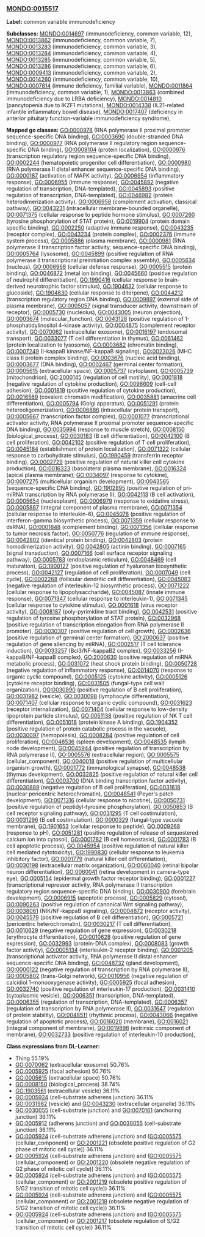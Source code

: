 
### [MONDO:0015517](http://purl.obolibrary.org/obo/MONDO_0015517)
**Label:** common variable immunodeficiency

**Subclasses:** [MONDO:0014697](http://purl.obolibrary.org/obo/MONDO_0014697) (immunodeficiency, common variable, 12), [MONDO:0013862](http://purl.obolibrary.org/obo/MONDO_0013862) (immunodeficiency, common variable, 7), [MONDO:0013283](http://purl.obolibrary.org/obo/MONDO_0013283) (immunodeficiency, common variable, 3), [MONDO:0013284](http://purl.obolibrary.org/obo/MONDO_0013284) (immunodeficiency, common variable, 4), [MONDO:0013285](http://purl.obolibrary.org/obo/MONDO_0013285) (immunodeficiency, common variable, 5), [MONDO:0013286](http://purl.obolibrary.org/obo/MONDO_0013286) (immunodeficiency, common variable, 6), [MONDO:0009413](http://purl.obolibrary.org/obo/MONDO_0009413) (immunodeficiency, common variable, 2), [MONDO:0014260](http://purl.obolibrary.org/obo/MONDO_0014260) (immunodeficiency, common variable, 10), [MONDO:0007814](http://purl.obolibrary.org/obo/MONDO_0007814) (immune deficiency, familial variable), [MONDO:0011864](http://purl.obolibrary.org/obo/MONDO_0011864) (immunodeficiency, common variable, 1), [MONDO:0013863](http://purl.obolibrary.org/obo/MONDO_0013863) (combined immunodeficiency due to LRBA deficiency), [MONDO:0014810](http://purl.obolibrary.org/obo/MONDO_0014810) (pancytopenia due to IKZF1 mutations), [MONDO:0014338](http://purl.obolibrary.org/obo/MONDO_0014338) (IL21-related infantile inflammatory bowel disease), [MONDO:0017407](http://purl.obolibrary.org/obo/MONDO_0017407) (deficiency in anterior pituitary function-variable immunodeficiency syndrome), 

**Mapped go classes:** [GO:0000978](http://purl.obolibrary.org/obo/GO_0000978) (RNA polymerase II proximal promoter sequence-specific DNA binding), [GO:0003690](http://purl.obolibrary.org/obo/GO_0003690) (double-stranded DNA binding), [GO:0000977](http://purl.obolibrary.org/obo/GO_0000977) (RNA polymerase II regulatory region sequence-specific DNA binding), [GO:0008104](http://purl.obolibrary.org/obo/GO_0008104) (protein localization), [GO:0000976](http://purl.obolibrary.org/obo/GO_0000976) (transcription regulatory region sequence-specific DNA binding), [GO:0002244](http://purl.obolibrary.org/obo/GO_0002244) (hematopoietic progenitor cell differentiation), [GO:0000980](http://purl.obolibrary.org/obo/GO_0000980) (RNA polymerase II distal enhancer sequence-specific DNA binding), [GO:0000187](http://purl.obolibrary.org/obo/GO_0000187) (activation of MAPK activity), [GO:0006954](http://purl.obolibrary.org/obo/GO_0006954) (inflammatory response), [GO:0006955](http://purl.obolibrary.org/obo/GO_0006955) (immune response), [GO:0045892](http://purl.obolibrary.org/obo/GO_0045892) (negative regulation of transcription, DNA-templated), [GO:0045893](http://purl.obolibrary.org/obo/GO_0045893) (positive regulation of transcription, DNA-templated), [GO:0046982](http://purl.obolibrary.org/obo/GO_0046982) (protein heterodimerization activity), [GO:0006958](http://purl.obolibrary.org/obo/GO_0006958) (complement activation, classical pathway), [GO:0043231](http://purl.obolibrary.org/obo/GO_0043231) (intracellular membrane-bounded organelle), [GO:0071375](http://purl.obolibrary.org/obo/GO_0071375) (cellular response to peptide hormone stimulus), [GO:0007260](http://purl.obolibrary.org/obo/GO_0007260) (tyrosine phosphorylation of STAT protein), [GO:0019904](http://purl.obolibrary.org/obo/GO_0019904) (protein domain specific binding), [GO:0002250](http://purl.obolibrary.org/obo/GO_0002250) (adaptive immune response), [GO:0043235](http://purl.obolibrary.org/obo/GO_0043235) (receptor complex), [GO:0043234](http://purl.obolibrary.org/obo/GO_0043234) (protein complex), [GO:0002376](http://purl.obolibrary.org/obo/GO_0002376) (immune system process), [GO:0005886](http://purl.obolibrary.org/obo/GO_0005886) (plasma membrane), [GO:0000981](http://purl.obolibrary.org/obo/GO_0000981) (RNA polymerase II transcription factor activity, sequence-specific DNA binding), [GO:0005764](http://purl.obolibrary.org/obo/GO_0005764) (lysosome), [GO:0045899](http://purl.obolibrary.org/obo/GO_0045899) (positive regulation of RNA polymerase II transcriptional preinitiation complex assembly), [GO:0005634](http://purl.obolibrary.org/obo/GO_0005634) (nucleus), [GO:0006968](http://purl.obolibrary.org/obo/GO_0006968) (cellular defense response), [GO:0005515](http://purl.obolibrary.org/obo/GO_0005515) (protein binding), [GO:0046872](http://purl.obolibrary.org/obo/GO_0046872) (metal ion binding), [GO:0045660](http://purl.obolibrary.org/obo/GO_0045660) (positive regulation of neutrophil differentiation), [GO:1990416](http://purl.obolibrary.org/obo/GO_1990416) (cellular response to brain-derived neurotrophic factor stimulus), [GO:1904632](http://purl.obolibrary.org/obo/GO_1904632) (cellular response to glucoside), [GO:1904630](http://purl.obolibrary.org/obo/GO_1904630) (cellular response to diterpene), [GO:0044212](http://purl.obolibrary.org/obo/GO_0044212) (transcription regulatory region DNA binding), [GO:0009897](http://purl.obolibrary.org/obo/GO_0009897) (external side of plasma membrane), [GO:0005057](http://purl.obolibrary.org/obo/GO_0005057) (signal transducer activity, downstream of receptor), [GO:0005730](http://purl.obolibrary.org/obo/GO_0005730) (nucleolus), [GO:0043005](http://purl.obolibrary.org/obo/GO_0043005) (neuron projection), [GO:0003674](http://purl.obolibrary.org/obo/GO_0003674) (molecular_function), [GO:0043128](http://purl.obolibrary.org/obo/GO_0043128) (positive regulation of 1-phosphatidylinositol 4-kinase activity), [GO:0004875](http://purl.obolibrary.org/obo/GO_0004875) (complement receptor activity), [GO:0070062](http://purl.obolibrary.org/obo/GO_0070062) (extracellular exosome), [GO:0016197](http://purl.obolibrary.org/obo/GO_0016197) (endosomal transport), [GO:0033077](http://purl.obolibrary.org/obo/GO_0033077) (T cell differentiation in thymus), [GO:0061462](http://purl.obolibrary.org/obo/GO_0061462) (protein localization to lysosome), [GO:0003682](http://purl.obolibrary.org/obo/GO_0003682) (chromatin binding), [GO:0007249](http://purl.obolibrary.org/obo/GO_0007249) (I-kappaB kinase/NF-kappaB signaling), [GO:0023026](http://purl.obolibrary.org/obo/GO_0023026) (MHC class II protein complex binding), [GO:0003676](http://purl.obolibrary.org/obo/GO_0003676) (nucleic acid binding), [GO:0003677](http://purl.obolibrary.org/obo/GO_0003677) (DNA binding), [GO:0002467](http://purl.obolibrary.org/obo/GO_0002467) (germinal center formation), [GO:0005615](http://purl.obolibrary.org/obo/GO_0005615) (extracellular space), [GO:0005737](http://purl.obolibrary.org/obo/GO_0005737) (cytoplasm), [GO:0005739](http://purl.obolibrary.org/obo/GO_0005739) (mitochondrion), [GO:2000145](http://purl.obolibrary.org/obo/GO_2000145) (regulation of cell motility), [GO:0001818](http://purl.obolibrary.org/obo/GO_0001818) (negative regulation of cytokine production), [GO:0098609](http://purl.obolibrary.org/obo/GO_0098609) (cell-cell adhesion), [GO:0001819](http://purl.obolibrary.org/obo/GO_0001819) (positive regulation of cytokine production), [GO:0016569](http://purl.obolibrary.org/obo/GO_0016569) (covalent chromatin modification), [GO:0035881](http://purl.obolibrary.org/obo/GO_0035881) (amacrine cell differentiation), [GO:0005794](http://purl.obolibrary.org/obo/GO_0005794) (Golgi apparatus), [GO:0051291](http://purl.obolibrary.org/obo/GO_0051291) (protein heterooligomerization), [GO:0006886](http://purl.obolibrary.org/obo/GO_0006886) (intracellular protein transport), [GO:0005667](http://purl.obolibrary.org/obo/GO_0005667) (transcription factor complex), [GO:0001077](http://purl.obolibrary.org/obo/GO_0001077) (transcriptional activator activity, RNA polymerase II proximal promoter sequence-specific DNA binding), [GO:0035994](http://purl.obolibrary.org/obo/GO_0035994) (response to muscle stretch), [GO:0008150](http://purl.obolibrary.org/obo/GO_0008150) (biological_process), [GO:0030183](http://purl.obolibrary.org/obo/GO_0030183) (B cell differentiation), [GO:0042100](http://purl.obolibrary.org/obo/GO_0042100) (B cell proliferation), [GO:0042102](http://purl.obolibrary.org/obo/GO_0042102) (positive regulation of T cell proliferation), [GO:0045184](http://purl.obolibrary.org/obo/GO_0045184) (establishment of protein localization), [GO:0071322](http://purl.obolibrary.org/obo/GO_0071322) (cellular response to carbohydrate stimulus), [GO:1990459](http://purl.obolibrary.org/obo/GO_1990459) (transferrin receptor binding), [GO:0002729](http://purl.obolibrary.org/obo/GO_0002729) (positive regulation of natural killer cell cytokine production), [GO:0016323](http://purl.obolibrary.org/obo/GO_0016323) (basolateral plasma membrane), [GO:0016324](http://purl.obolibrary.org/obo/GO_0016324) (apical plasma membrane), [GO:0034097](http://purl.obolibrary.org/obo/GO_0034097) (response to cytokine), [GO:0007275](http://purl.obolibrary.org/obo/GO_0007275) (multicellular organism development), [GO:0043565](http://purl.obolibrary.org/obo/GO_0043565) (sequence-specific DNA binding), [GO:1902895](http://purl.obolibrary.org/obo/GO_1902895) (positive regulation of pri-miRNA transcription by RNA polymerase II), [GO:0042113](http://purl.obolibrary.org/obo/GO_0042113) (B cell activation), [GO:0005654](http://purl.obolibrary.org/obo/GO_0005654) (nucleoplasm), [GO:0006979](http://purl.obolibrary.org/obo/GO_0006979) (response to oxidative stress), [GO:0005887](http://purl.obolibrary.org/obo/GO_0005887) (integral component of plasma membrane), [GO:0071354](http://purl.obolibrary.org/obo/GO_0071354) (cellular response to interleukin-6), [GO:0045078](http://purl.obolibrary.org/obo/GO_0045078) (positive regulation of interferon-gamma biosynthetic process), [GO:0071359](http://purl.obolibrary.org/obo/GO_0071359) (cellular response to dsRNA), [GO:0001848](http://purl.obolibrary.org/obo/GO_0001848) (complement binding), [GO:0071356](http://purl.obolibrary.org/obo/GO_0071356) (cellular response to tumor necrosis factor), [GO:0050776](http://purl.obolibrary.org/obo/GO_0050776) (regulation of immune response), [GO:0042802](http://purl.obolibrary.org/obo/GO_0042802) (identical protein binding), [GO:0042803](http://purl.obolibrary.org/obo/GO_0042803) (protein homodimerization activity), [GO:0042805](http://purl.obolibrary.org/obo/GO_0042805) (actinin binding), [GO:0007165](http://purl.obolibrary.org/obo/GO_0007165) (signal transduction), [GO:0007166](http://purl.obolibrary.org/obo/GO_0007166) (cell surface receptor signaling pathway), [GO:0005783](http://purl.obolibrary.org/obo/GO_0005783) (endoplasmic reticulum), [GO:0048469](http://purl.obolibrary.org/obo/GO_0048469) (cell maturation), [GO:1900127](http://purl.obolibrary.org/obo/GO_1900127) (positive regulation of hyaluronan biosynthetic process), [GO:0042127](http://purl.obolibrary.org/obo/GO_0042127) (regulation of cell proliferation), [GO:0007049](http://purl.obolibrary.org/obo/GO_0007049) (cell cycle), [GO:0002268](http://purl.obolibrary.org/obo/GO_0002268) (follicular dendritic cell differentiation), [GO:0045083](http://purl.obolibrary.org/obo/GO_0045083) (negative regulation of interleukin-12 biosynthetic process), [GO:0071222](http://purl.obolibrary.org/obo/GO_0071222) (cellular response to lipopolysaccharide), [GO:0045087](http://purl.obolibrary.org/obo/GO_0045087) (innate immune response), [GO:0071347](http://purl.obolibrary.org/obo/GO_0071347) (cellular response to interleukin-1), [GO:0071345](http://purl.obolibrary.org/obo/GO_0071345) (cellular response to cytokine stimulus), [GO:0001618](http://purl.obolibrary.org/obo/GO_0001618) (virus receptor activity), [GO:0008187](http://purl.obolibrary.org/obo/GO_0008187) (poly-pyrimidine tract binding), [GO:0042531](http://purl.obolibrary.org/obo/GO_0042531) (positive regulation of tyrosine phosphorylation of STAT protein), [GO:0032968](http://purl.obolibrary.org/obo/GO_0032968) (positive regulation of transcription elongation from RNA polymerase II promoter), [GO:0030307](http://purl.obolibrary.org/obo/GO_0030307) (positive regulation of cell growth), [GO:0002636](http://purl.obolibrary.org/obo/GO_0002636) (positive regulation of germinal center formation), [GO:2000637](http://purl.obolibrary.org/obo/GO_2000637) (positive regulation of gene silencing by miRNA), [GO:0002517](http://purl.obolibrary.org/obo/GO_0002517) (T cell tolerance induction), [GO:0033257](http://purl.obolibrary.org/obo/GO_0033257) (Bcl3/NF-kappaB2 complex), [GO:0033256](http://purl.obolibrary.org/obo/GO_0033256) (I-kappaB/NF-kappaB complex), [GO:2000630](http://purl.obolibrary.org/obo/GO_2000630) (positive regulation of miRNA metabolic process), [GO:0031072](http://purl.obolibrary.org/obo/GO_0031072) (heat shock protein binding), [GO:0050728](http://purl.obolibrary.org/obo/GO_0050728) (negative regulation of inflammatory response), [GO:0014070](http://purl.obolibrary.org/obo/GO_0014070) (response to organic cyclic compound), [GO:0005125](http://purl.obolibrary.org/obo/GO_0005125) (cytokine activity), [GO:0005126](http://purl.obolibrary.org/obo/GO_0005126) (cytokine receptor binding), [GO:0031505](http://purl.obolibrary.org/obo/GO_0031505) (fungal-type cell wall organization), [GO:0030890](http://purl.obolibrary.org/obo/GO_0030890) (positive regulation of B cell proliferation), [GO:0031982](http://purl.obolibrary.org/obo/GO_0031982) (vesicle), [GO:0030098](http://purl.obolibrary.org/obo/GO_0030098) (lymphocyte differentiation), [GO:0071407](http://purl.obolibrary.org/obo/GO_0071407) (cellular response to organic cyclic compound), [GO:0031623](http://purl.obolibrary.org/obo/GO_0031623) (receptor internalization), [GO:0071404](http://purl.obolibrary.org/obo/GO_0071404) (cellular response to low-density lipoprotein particle stimulus), [GO:0051138](http://purl.obolibrary.org/obo/GO_0051138) (positive regulation of NK T cell differentiation), [GO:0051018](http://purl.obolibrary.org/obo/GO_0051018) (protein kinase A binding), [GO:1904352](http://purl.obolibrary.org/obo/GO_1904352) (positive regulation of protein catabolic process in the vacuole), [GO:0030097](http://purl.obolibrary.org/obo/GO_0030097) (hemopoiesis), [GO:0008284](http://purl.obolibrary.org/obo/GO_0008284) (positive regulation of cell proliferation), [GO:0048536](http://purl.obolibrary.org/obo/GO_0048536) (spleen development), [GO:0048535](http://purl.obolibrary.org/obo/GO_0048535) (lymph node development), [GO:0045944](http://purl.obolibrary.org/obo/GO_0045944) (positive regulation of transcription by RNA polymerase II), [GO:0005576](http://purl.obolibrary.org/obo/GO_0005576) (extracellular region), [GO:0005575](http://purl.obolibrary.org/obo/GO_0005575) (cellular_component), [GO:0040018](http://purl.obolibrary.org/obo/GO_0040018) (positive regulation of multicellular organism growth), [GO:0001772](http://purl.obolibrary.org/obo/GO_0001772) (immunological synapse), [GO:0048538](http://purl.obolibrary.org/obo/GO_0048538) (thymus development), [GO:0032825](http://purl.obolibrary.org/obo/GO_0032825) (positive regulation of natural killer cell differentiation), [GO:0003700](http://purl.obolibrary.org/obo/GO_0003700) (DNA binding transcription factor activity), [GO:0030889](http://purl.obolibrary.org/obo/GO_0030889) (negative regulation of B cell proliferation), [GO:0031618](http://purl.obolibrary.org/obo/GO_0031618) (nuclear pericentric heterochromatin), [GO:0048541](http://purl.obolibrary.org/obo/GO_0048541) (Peyer's patch development), [GO:0071316](http://purl.obolibrary.org/obo/GO_0071316) (cellular response to nicotine), [GO:0050731](http://purl.obolibrary.org/obo/GO_0050731) (positive regulation of peptidyl-tyrosine phosphorylation), [GO:0050853](http://purl.obolibrary.org/obo/GO_0050853) (B cell receptor signaling pathway), [GO:0031295](http://purl.obolibrary.org/obo/GO_0031295) (T cell costimulation), [GO:0031296](http://purl.obolibrary.org/obo/GO_0031296) (B cell costimulation), [GO:0000329](http://purl.obolibrary.org/obo/GO_0000329) (fungal-type vacuole membrane), [GO:1901653](http://purl.obolibrary.org/obo/GO_1901653) (cellular response to peptide), [GO:0009268](http://purl.obolibrary.org/obo/GO_0009268) (response to pH), [GO:0051281](http://purl.obolibrary.org/obo/GO_0051281) (positive regulation of release of sequestered calcium ion into cytosol), [GO:0001782](http://purl.obolibrary.org/obo/GO_0001782) (B cell homeostasis), [GO:0001783](http://purl.obolibrary.org/obo/GO_0001783) (B cell apoptotic process), [GO:0045954](http://purl.obolibrary.org/obo/GO_0045954) (positive regulation of natural killer cell mediated cytotoxicity), [GO:1990830](http://purl.obolibrary.org/obo/GO_1990830) (cellular response to leukemia inhibitory factor), [GO:0001779](http://purl.obolibrary.org/obo/GO_0001779) (natural killer cell differentiation), [GO:0030198](http://purl.obolibrary.org/obo/GO_0030198) (extracellular matrix organization), [GO:0060040](http://purl.obolibrary.org/obo/GO_0060040) (retinal bipolar neuron differentiation), [GO:0060041](http://purl.obolibrary.org/obo/GO_0060041) (retina development in camera-type eye), [GO:0005154](http://purl.obolibrary.org/obo/GO_0005154) (epidermal growth factor receptor binding), [GO:0001227](http://purl.obolibrary.org/obo/GO_0001227) (transcriptional repressor activity, RNA polymerase II transcription regulatory region sequence-specific DNA binding), [GO:0030900](http://purl.obolibrary.org/obo/GO_0030900) (forebrain development), [GO:0006915](http://purl.obolibrary.org/obo/GO_0006915) (apoptotic process), [GO:0005829](http://purl.obolibrary.org/obo/GO_0005829) (cytosol), [GO:0090263](http://purl.obolibrary.org/obo/GO_0090263) (positive regulation of canonical Wnt signaling pathway), [GO:0038061](http://purl.obolibrary.org/obo/GO_0038061) (NIK/NF-kappaB signaling), [GO:0004872](http://purl.obolibrary.org/obo/GO_0004872) (receptor activity), [GO:0045579](http://purl.obolibrary.org/obo/GO_0045579) (positive regulation of B cell differentiation), [GO:0005721](http://purl.obolibrary.org/obo/GO_0005721) (pericentric heterochromatin), [GO:0030217](http://purl.obolibrary.org/obo/GO_0030217) (T cell differentiation), [GO:0010629](http://purl.obolibrary.org/obo/GO_0010629) (negative regulation of gene expression), [GO:0030218](http://purl.obolibrary.org/obo/GO_0030218) (erythrocyte differentiation), [GO:0010628](http://purl.obolibrary.org/obo/GO_0010628) (positive regulation of gene expression), [GO:0032993](http://purl.obolibrary.org/obo/GO_0032993) (protein-DNA complex), [GO:0008083](http://purl.obolibrary.org/obo/GO_0008083) (growth factor activity), [GO:0005134](http://purl.obolibrary.org/obo/GO_0005134) (interleukin-2 receptor binding), [GO:0001205](http://purl.obolibrary.org/obo/GO_0001205) (transcriptional activator activity, RNA polymerase II distal enhancer sequence-specific DNA binding), [GO:0048732](http://purl.obolibrary.org/obo/GO_0048732) (gland development), [GO:0000122](http://purl.obolibrary.org/obo/GO_0000122) (negative regulation of transcription by RNA polymerase II), [GO:0005802](http://purl.obolibrary.org/obo/GO_0005802) (trans-Golgi network), [GO:0010956](http://purl.obolibrary.org/obo/GO_0010956) (negative regulation of calcidiol 1-monooxygenase activity), [GO:0005925](http://purl.obolibrary.org/obo/GO_0005925) (focal adhesion), [GO:0032740](http://purl.obolibrary.org/obo/GO_0032740) (positive regulation of interleukin-17 production), [GO:0031410](http://purl.obolibrary.org/obo/GO_0031410) (cytoplasmic vesicle), [GO:0006351](http://purl.obolibrary.org/obo/GO_0006351) (transcription, DNA-templated), [GO:0006355](http://purl.obolibrary.org/obo/GO_0006355) (regulation of transcription, DNA-templated), [GO:0006357](http://purl.obolibrary.org/obo/GO_0006357) (regulation of transcription by RNA polymerase II), [GO:0031647](http://purl.obolibrary.org/obo/GO_0031647) (regulation of protein stability), [GO:0048511](http://purl.obolibrary.org/obo/GO_0048511) (rhythmic process), [GO:0043066](http://purl.obolibrary.org/obo/GO_0043066) (negative regulation of apoptotic process), [GO:0016020](http://purl.obolibrary.org/obo/GO_0016020) (membrane), [GO:0016021](http://purl.obolibrary.org/obo/GO_0016021) (integral component of membrane), [GO:0019898](http://purl.obolibrary.org/obo/GO_0019898) (extrinsic component of membrane), [GO:0032733](http://purl.obolibrary.org/obo/GO_0032733) (positive regulation of interleukin-10 production), 

**Class expressions from DL-Learner:**

- Thing 55.19%
- [GO:0070062](http://purl.obolibrary.org/obo/GO_0070062) (extracellular exosome) 50.76%
- [GO:0005925](http://purl.obolibrary.org/obo/GO_0005925) (focal adhesion) 50.76%
- [GO:0005615](http://purl.obolibrary.org/obo/GO_0005615) (extracellular space) 50.76%
- [GO:0008150](http://purl.obolibrary.org/obo/GO_0008150) (biological_process) 38.74%
- [GO:1903561](http://purl.obolibrary.org/obo/GO_1903561) (extracellular vesicle) 36.11%
- [GO:0005924](http://purl.obolibrary.org/obo/GO_0005924) (cell-substrate adherens junction) 36.11%
- [GO:0031982](http://purl.obolibrary.org/obo/GO_0031982) (vesicle) and [GO:0043230](http://purl.obolibrary.org/obo/GO_0043230) (extracellular organelle) 36.11%
- [GO:0030055](http://purl.obolibrary.org/obo/GO_0030055) (cell-substrate junction) and [GO:0070161](http://purl.obolibrary.org/obo/GO_0070161) (anchoring junction) 36.11%
- [GO:0005912](http://purl.obolibrary.org/obo/GO_0005912) (adherens junction) and [GO:0030055](http://purl.obolibrary.org/obo/GO_0030055) (cell-substrate junction) 36.11%
- [GO:0005924](http://purl.obolibrary.org/obo/GO_0005924) (cell-substrate adherens junction) and ([GO:0005575](http://purl.obolibrary.org/obo/GO_0005575) (cellular_component) or [GO:2001221](http://purl.obolibrary.org/obo/GO_2001221) (obsolete positive regulation of G2 phase of mitotic cell cycle)) 36.11%
- [GO:0005924](http://purl.obolibrary.org/obo/GO_0005924) (cell-substrate adherens junction) and ([GO:0005575](http://purl.obolibrary.org/obo/GO_0005575) (cellular_component) or [GO:2001220](http://purl.obolibrary.org/obo/GO_2001220) (obsolete negative regulation of G2 phase of mitotic cell cycle)) 36.11%
- [GO:0005924](http://purl.obolibrary.org/obo/GO_0005924) (cell-substrate adherens junction) and ([GO:0005575](http://purl.obolibrary.org/obo/GO_0005575) (cellular_component) or [GO:2001219](http://purl.obolibrary.org/obo/GO_2001219) (obsolete positive regulation of S/G2 transition of mitotic cell cycle)) 36.11%
- [GO:0005924](http://purl.obolibrary.org/obo/GO_0005924) (cell-substrate adherens junction) and ([GO:0005575](http://purl.obolibrary.org/obo/GO_0005575) (cellular_component) or [GO:2001218](http://purl.obolibrary.org/obo/GO_2001218) (obsolete negative regulation of S/G2 transition of mitotic cell cycle)) 36.11%
- [GO:0005924](http://purl.obolibrary.org/obo/GO_0005924) (cell-substrate adherens junction) and ([GO:0005575](http://purl.obolibrary.org/obo/GO_0005575) (cellular_component) or [GO:2001217](http://purl.obolibrary.org/obo/GO_2001217) (obsolete regulation of S/G2 transition of mitotic cell cycle)) 36.11%


